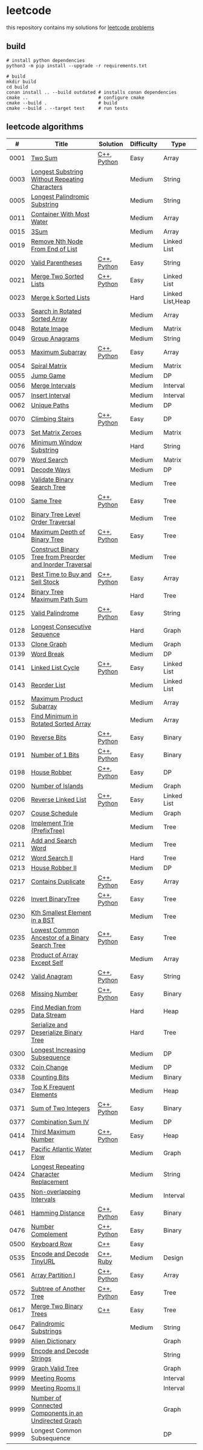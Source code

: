 # leetcode

this repository contains my solutions for [leetcode problems]

## build

``` shell
# install python dependencies
python3 -m pip install --upgrade -r requirements.txt

# build
mkdir build
cd build
conan install .. --build outdated # installs conan dependencies
cmake ..                          # configure cmake
cmake --build .                   # build
cmake --build . --target test     # run tests
```

## leetcode algorithms

| #  | Title | Solution | Difficulty | Type |
|----| ----- | -------- | ---------- | ---- |
|0001|[Two Sum](https://leetcode.com/problems/two-sum/)|[C++](algorithms/0001_two_sum.cpp), [Python](algorithms/0001_two_sum.py)|Easy|Array|
|0003|[Longest Substring Without Repeating Characters](https://leetcode.com/problems/longest-substring-without-repeating-characters/)||Medium|String|
|0005|[Longest Palindromic Substring](https://leetcode.com/problems/longest-palindromic-substring/)||Medium|String|
|0011|[Container With Most Water](https://leetcode.com/problems/container-with-most-water/)||Medium|Array|
|0015|[3Sum](https://leetcode.com/problems/3sum/)||Medium|Array|
|0019|[Remove Nth Node From End of List](https://leetcode.com/problems/remove-nth-node-from-end-of-list/)||Medium|Linked List|
|0020|[Valid Parentheses](https://leetcode.com/problems/valid-parentheses/)|[C++](algorithms/0020_valid_parentheses.cpp), [Python](algorithms/0020_valid_parentheses.py)|Easy|String|
|0021|[Merge Two Sorted Lists](https://leetcode.com/problems/merge-two-sorted-lists/)|[C++](algorithms/0021_merge_two_sorted_lists.cpp), [Python](algorithms/0021_merge_two_sorted_lists.py)|Easy|Linked List|
|0023|[Merge k Sorted Lists](https://leetcode.com/problems/merge-k-sorted-lists/)||Hard|Linked List,Heap|
|0033|[Search in Rotated Sorted Array](https://leetcode.com/problems/search-in-rotated-sorted-array/)||Medium|Array|
|0048|[Rotate Image](https://leetcode.com/problems/rotate-image/)||Medium|Matrix|
|0049|[Group Anagrams](https://leetcode.com/problems/group-anagrams/)||Medium|String|
|0053|[Maximum Subarray](https://leetcode.com/problems/maximum-subarray/)|[C++](algorithms/0053_maximum_subarray.cpp), [Python](algorithms/0053_maximum_subarray.py)|Easy|Array|
|0054|[Spiral Matrix](https://leetcode.com/problems/spiral-matrix/)||Medium|Matrix|
|0055|[Jump Game](https://leetcode.com/problems/jump-game/)||Medium|DP|
|0056|[Merge Intervals](https://leetcode.com/problems/merge-intervals/)||Medium|Interval|
|0057|[Insert Interval](https://leetcode.com/problems/insert-interval/)||Medium|Interval|
|0062|[Unique Paths](https://leetcode.com/problems/unique-paths/)||Medium|DP|
|0070|[Climbing Stairs](https://leetcode.com/problems/climbing-stairs/)|[C++](algorithms/0070_climbing_stairs.cpp), [Python](algorithms/0070_climbing_stairs.py)|Easy|DP|
|0073|[Set Matrix Zeroes](https://leetcode.com/problems/set-matrix-zeroes/)||Medium|Matrix|
|0076|[Minimum Window Substring](https://leetcode.com/problems/minimum-window-substring/)||Hard|String|
|0079|[Word Search](https://leetcode.com/problems/word-search/)||Medium|Matrix|
|0091|[Decode Ways](https://leetcode.com/problems/decode-ways/)||Medium|DP|
|0098|[Validate Binary Search Tree](https://leetcode.com/problems/validate-binary-search-tree/)||Medium|Tree|
|0100|[Same Tree](https://leetcode.com/problems/same-tree/)|[C++](algorithms/0100_same_tree.cpp), [Python](algorithms/0100_same_tree.py)|Easy|Tree|
|0102|[Binary Tree Level Order Traversal](https://leetcode.com/problems/binary-tree-level-order-traversal/)||Medium|Tree|
|0104|[Maximum Depth of Binary Tree](https://leetcode.com/problems/maximum-depth-of-binary-tree/)|[C++](algorithms/0104_maximum_depth_of_binary_tree.cpp), [Python](algorithms/0104_maximum_depth_of_binary_tree.py)|Easy|Tree|
|0105|[Construct Binary Tree from Preorder and Inorder Traversal](https://leetcode.com/problems/construct-binary-tree-from-preorder-and-inorder-traversal/)||Medium|Tree|
|0121|[Best Time to Buy and Sell Stock](https://leetcode.com/problems/best-time-to-buy-and-sell-stock/)|[C++](algorithms/0121_best_time_to_buy_and_sell_stock.cpp), [Python](algorithms/0121_best_time_to_buy_and_sell_stock.py)|Easy|Array|
|0124|[Binary Tree Maximum Path Sum](https://leetcode.com/problems/binary-tree-maximum-path-sum/)||Hard|Tree|
|0125|[Valid Palindrome](https://leetcode.com/problems/valid-palindrome/)|[C++](algorithms/0125_valid_palindrome.cpp), [Python](algorithms/0125_valid_palindrome.py)|Easy|String|
|0128|[Longest Consecutive Sequence](https://leetcode.com/problems/longest-consecutive-sequence/)||Hard|Graph|
|0133|[Clone Graph](https://leetcode.com/problems/clone-graph/)||Medium|Graph|
|0139|[Word Break](https://leetcode.com/problems/word-break/)||Medium|DP|
|0141|[Linked List Cycle](https://leetcode.com/problems/linked-list-cycle/)|[C++](algorithms/0141_linked_list_cycle.cpp), [Python](algorithms/0141_linked_list_cycle.py)|Easy|Linked List|
|0143|[Reorder List](https://leetcode.com/problems/reorder-list/)||Medium|Linked List|
|0152|[Maximum Product Subarray](https://leetcode.com/problems/maximum-product-subarray/)||Medium|Array|
|0153|[Find Minimum in Rotated Sorted Array](https://leetcode.com/problems/find-minimum-in-rotated-sorted-array/)||Medium|Array|
|0190|[Reverse Bits](https://leetcode.com/problems/reverse-bits/)|[C++](algorithms/0190_reverse_bits.cpp), [Python](algorithms/0190_reverse_bits.py)|Easy|Binary|
|0191|[Number of 1 Bits](https://leetcode.com/problems/number-of-1-bits/)|[C++](algorithms/0191_number_of_1_bits.cpp), [Python](algorithms/0191_number_of_1_bits.py)|Easy|Binary|
|0198|[House Robber](https://leetcode.com/problems/house-robber/)|[C++](algorithms/0198_house_robber.cpp), [Python](algorithms/0198_house_robber.py)|Easy|DP|
|0200|[Number of Islands](https://leetcode.com/problems/number-of-islands/)||Medium|Graph|
|0206|[Reverse Linked List](https://leetcode.com/problems/reverse-linked-list/)|[C++](algorithms/0206_reverse_linked_list.cpp), [Python](algorithms/0206_reverse_linked_list.py)|Easy|Linked List|
|0207|[Couse Schedule](https://leetcode.com/problems/course-schedule/)||Medium|Graph|
|0208|[Implement Trie (PrefixTree)](https://leetcode.com/problems/implement-trie-prefix-tree/)||Medium|Tree|
|0211|[Add and Search Word](https://leetcode.com/problems/add-and-search-word-data-structure-design/)||Medium|Tree|
|0212|[Word Search II](https://leetcode.com/problems/word-search-ii/)||Hard|Tree|
|0213|[House Robber II](https://leetcode.com/problems/house-robber-ii/)||Medium|DP|
|0217|[Contains Duplicate](https://leetcode.com/problems/contains-duplicate/)|[C++](algorithms/0217_contains_duplicate.cpp), [Python](algorithms/0217_contains_duplicate.py)|Easy|Array|
|0226|[Invert BinaryTree](https://leetcode.com/problems/invert-binary-tree/)|[C++](algorithms/0226_invert_binary_tree.cpp), [Python](algorithms/0226_invert_binary_tree.py)|Easy|Tree|
|0230|[Kth Smallest Element in a BST](https://leetcode.com/problems/kth-smallest-element-in-a-bst/)||Medium|Tree|
|0235|[Lowest Common Ancestor of a Binary Search Tree](https://leetcode.com/problems/lowest-common-ancestor-of-a-binary-search-tree/)|[C++](algorithms/0235_lowest_common_ancestor_of_a_binary_search_tree.cpp), [Python](algorithms/0235_lowest_common_ancestor_of_a_binary_search_tree.py)|Easy|Tree|
|0238|[Product of Array Except Self](https://leetcode.com/problems/product-of-array-except-self/)||Medium|Array|
|0242|[Valid Anagram](https://leetcode.com/problems/valid-anagram/)|[C++](algorithms/0242_valid_anagram.cpp), [Python](algorithms/0242_valid_anagram.py)|Easy|String|
|0268|[Missing Number](https://leetcode.com/problems/missing-number/)|[C++](algorithms/0268_missing_number.cpp), [Python](algorithms/0268_missing_number.py)|Easy|Binary|
|0295|[Find Median from Data Stream](https://leetcode.com/problems/find-median-from-data-stream/)||Hard|Heap|
|0297|[Serialize and Deserialize Binary Tree](https://leetcode.com/problems/serialize-and-deserialize-binary-tree/)||Hard|Tree|
|0300|[Longest Increasing Subsequence](https://leetcode.com/problems/longest-increasing-subsequence/)||Medium|DP|
|0332|[Coin Change](https://leetcode.com/problems/coin-change/)||Medium|DP|
|0338|[Counting Bits](https://leetcode.com/problems/counting-bits/)||Medium|Binary|
|0347|[Top K Frequent Elements](https://leetcode.com/problems/top-k-frequent-elements/)||Medium|Heap|
|0371|[Sum of Two Integers](https://leetcode.com/problems/sum-of-two-integers/)|[C++](algorithms/0371_sum_of_two_integers.cpp), [Python](algorithms/0371_sum_of_two_integers.py)|Easy|Binary|
|0377|[Combination Sum IV](https://leetcode.com/problems/combination-sum-iv/)||Medium|DP|
|0414|[Third Maximum Number](https://leetcode.com/problems/third-maximum-number/)|[C++](algorithms/0414_third_maximum_number.cpp), [Python](algorithms/0414_third_maximum_number.py)|Easy|Heap|
|0417|[Pacific Atlantic Water Flow](https://leetcode.com/problems/pacific-atlantic-water-flow/)||Medium|Graph|
|0424|[Longest Repeating Character Replacement](https://leetcode.com/problems/longest-repeating-character-replacement/)||Medium|String|
|0435|[Non-overlapping Intervals](https://leetcode.com/problems/non-overlapping-intervals/)||Medium|Interval|
|0461|[Hamming Distance](https://leetcode.com/problems/hamming-distance/)|[C++](algorithms/0461_hamming_distance.cpp), [Python](algorithms/0461_hamming_distance.py)|Easy|Binary|
|0476|[Number Complement](https://leetcode.com/problems/number-complement)|[C++](algorithms/0476_number_complement.cpp), [Python](algorithms/0476_number_complement.py)|Easy|Binary|
|0500|[Keyboard Row](https://leetcode.com/problems/keyboard-row)|[C++](algorithms/0500_keyboard_row.cpp)|Easy|
|0535|[Encode and Decode TinyURL](https://leetcode.com/problems/encode-and-decode-tinyurl)|[C++](algorithms/0535_tiny_url.cpp), [Ruby](algorithms/0535_tiny_url.rb)|Medium|Design|
|0561|[Array Partition I](https://leetcode.com/problems/array-partition-i)|[C++](algorithms/0561_array_partition_i.cpp), [Python](algorithms/0561_array_partition_i.py)|Easy|Array|
|0572|[Subtree of Another Tree](https://leetcode.com/problems/subtree-of-another-tree/)|[C++](algorithms/0572_subtree_of_another_tree.cpp), [Python](algorithms/0572_subtree_of_another_tree.py)|Easy|Tree|
|0617|[Merge Two Binary Trees](https://leetcode.com/problems/merge-two-binary-trees)|[C++](algorithms/0617_merge_two_binary_trees.cpp)|Easy|Tree|
|0647|[Palindromic Substrings](https://leetcode.com/problems/palindromic-substrings/)||Medium|String|
|9999|[Alien Dictionary](https://leetcode.com/problems/alien-dictionary/)|||Graph|
|9999|[Encode and Decode Strings](https://leetcode.com/problems/encode-and-decode-strings/)|||String|
|9999|[Graph Valid Tree](https://leetcode.com/problems/graph-valid-tree/)|||Graph|
|9999|[Meeting Rooms](https://leetcode.com/problems/meeting-rooms/)|||Interval|
|9999|[Meeting Rooms II](https://leetcode.com/problems/meeting-rooms-ii/)|||Interval|
|9999|[Number of Connected Components in an Undirected Graph](https://leetcode.com/problems/number-of-connected-components-in-an-undirected-graph/)|||Graph|
|9999|Longest Common Subsequence|||DP|

<!-- links -->
[leetcode problems]: https://leetcode.com/problemset/all/
